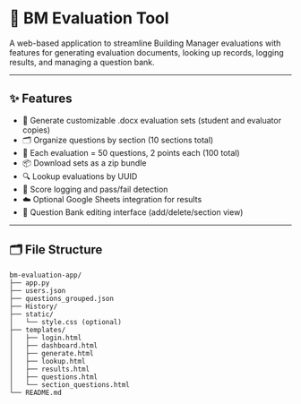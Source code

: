 # 🧠 BM Evaluation Tool

A web-based application to streamline Building Manager evaluations with features for generating evaluation documents, looking up records, logging results, and managing a question bank.

---

## ✨ Features

- 📄 Generate customizable .docx evaluation sets (student and evaluator copies)
- 🗂️ Organize questions by section (10 sections total)
- 🧠 Each evaluation = 50 questions, 2 points each (100 total)
- 📦 Download sets as a zip bundle
- 🔍 Lookup evaluations by UUID
- 🧮 Score logging and pass/fail detection
- ☁️ Optional Google Sheets integration for results
- 🧠 Question Bank editing interface (add/delete/section view)

---

## 🗂️ File Structure

```plaintext
bm-evaluation-app/
├── app.py
├── users.json
├── questions_grouped.json
├── History/
├── static/
│   └── style.css (optional)
├── templates/
│   ├── login.html
│   ├── dashboard.html
│   ├── generate.html
│   ├── lookup.html
│   ├── results.html
│   ├── questions.html
│   └── section_questions.html
└── README.md
